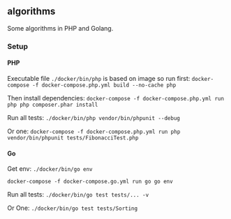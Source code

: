 ## algorithms
Some algorithms in PHP and Golang.

### Setup
#### PHP
Executable file `./docker/bin/php` is based on image so run first:
`docker-compose -f docker-compose.php.yml build --no-cache php`

Then install dependencies:
`docker-compose -f docker-compose.php.yml run php php composer.phar install`

Run all tests:
`./docker/bin/php vendor/bin/phpunit --debug`

Or one:
`docker-compose -f docker-compose.php.yml run php vendor/bin/phpunit tests/FibonacciTest.php`

#### Go
Get env:
`./docker/bin/go env`

`docker-compose -f docker-compose.go.yml run go go env`

Run all tests:
`./docker/bin/go test tests/... -v`

Or One:
`./docker/bin/go test tests/Sorting`
